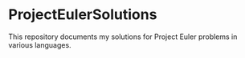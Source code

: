 # ProjectEulerSolutions
This repository documents my solutions for Project Euler problems in various languages.
